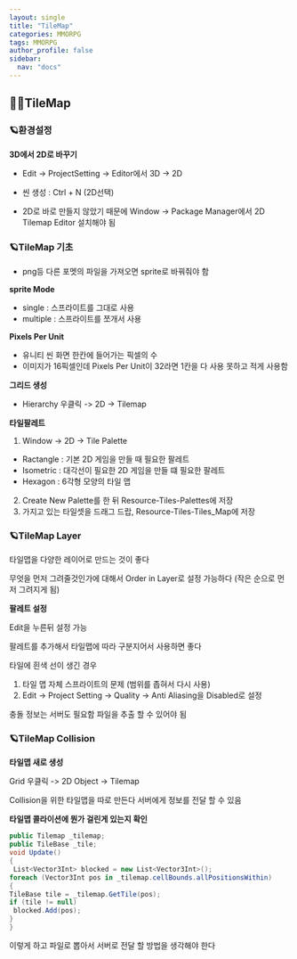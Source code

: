 ```yaml
---
layout: single
title: "TileMap"
categories: MMORPG
tags: MMORPG
author_profile: false
sidebar:
  nav: "docs"
---
```



## 🙇‍♀️TileMap



### 🪐환경설정



**3D에서 2D로 바꾸기**
* Edit -> ProjectSetting -> Editor에서 3D -> 2D


* 씬 생성 : Ctrl + N (2D선택)
* 2D로 바로 만들지 않았기 때문에 Window -> Package Manager에서 2D Tilemap Editor 설치해야 됨


### 🪐TileMap 기초



* png등 다른 포멧의 파일을 가져오면 sprite로 바꿔줘야 함


**sprite Mode**
* single : 스프라이트를 그대로 사용
* multiple : 스프라이트를 쪼개서 사용


**Pixels Per Unit**
* 유니티 씬 화면 한칸에  들어가는 픽셀의 수
* 이미지가 16픽셀인데 Pixels Per Unit이 32라면 1칸을 다 사용 못하고 적게 사용함


**그리드 생성**
* Hierarchy 우클릭 ->  2D -> Tilemap


**타일팔레트**
1. Window -> 2D -> Tile Palette
  * Ractangle : 기본 2D 게임을 만들 때 필요한 팔레트
  * Isometric : 대각선이 필요한 2D 게임을 만들 떄 필요한 팔레트
  * Hexagon : 6각형 모양의 타일 맵
2. Create New Palette를 한 뒤 Resource-Tiles-Palettes에 저장
3. 가지고 있는 타일셋을 드래그 드랍, Resource-Tiles-Tiles_Map에 저장



### 🪐TileMap Layer



타일맵을 다양한 레이어로 만드는 것이 좋다

무엇을 먼저 그려줄것인가에 대해서 Order in Layer로 설정 가능하다 (작은 순으로 먼저 그려지게 됨)


**팔레트 설정**

Edit을 누른뒤 설정 가능


팔레트를 추가해서 타일맵에 따라 구분지어서 사용하면 좋다


타일에 흰색 선이 생긴 경우
1. 타일 맵 자체 스프라이트의 문제 (범위를 좁혀서 다시 사용)
2. Edit -> Project Setting -> Quality -> Anti Aliasing을 Disabled로 설정

충돌 정보는 서버도 필요함
파일을 추출 할 수 있어야 됨



### 🪐TileMap Collision



**타일맵 새로 생성**

Grid 우클릭 -> 2D Object -> Tilemap


Collision을 위한 타일맵을 따로 만든다 서버에게 정보를 전달 할 수 있음



**타일맵 콜라이션에 뭔가 걸린게 있는지 확인**
```cs
public Tilemap _tilemap;
public TileBase _tile;
void Update()
{
 List<Vector3Int> blocked = new List<Vector3Int>();
foreach (Vector3Int pos in _tilemap.cellBounds.allPositionsWithin)
{
TileBase tile = _tilemap.GetTile(pos);
if (tile != null)
 blocked.Add(pos);
}
}
```
이렇게 하고 파일로 뽑아서 서버로 전달 할 방법을 생각해야 한다
